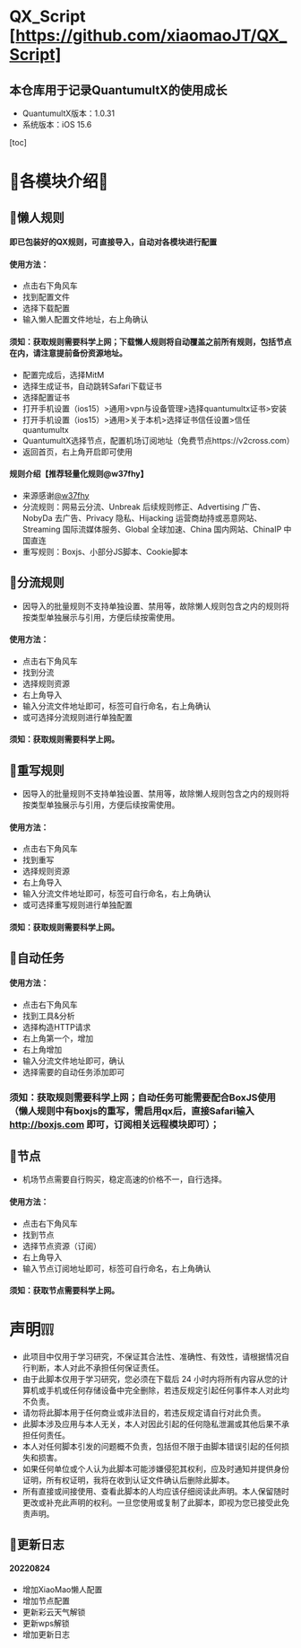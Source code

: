 # QX_Script [https://github.com/xiaomaoJT/QX_Script]

## 本仓库用于记录QuantumultX的使用成长
- QuantumultX版本：1.0.31
- 系统版本：iOS 15.6

[toc]

# 🌟各模块介绍🌟

## 🌟懒人规则

#### 即已包装好的QX规则，可直接导入，自动对各模块进行配置
#### 使用方法：
- 点击右下角风车
- 找到配置文件
- 选择下载配置
- 输入懒人配置文件地址，右上角确认
#### 须知：获取规则需要科学上网；下载懒人规则将自动覆盖之前所有规则，包括节点在内，请注意提前备份资源地址。
- 配置完成后，选择MitM
- 选择生成证书，自动跳转Safari下载证书
- 选择配置证书
- 打开手机设置（ios15）>通用>vpn与设备管理>选择quantumultx证书>安装
- 打开手机设置（ios15）>通用>关于本机>选择证书信任设置>信任quantumultx
- QuantumultX选择节点，配置机场订阅地址（免费节点https://v2cross.com）
- 返回首页，右上角开启即可使用

#### 规则介绍【推荐轻量化规则@w37fhy】
- 来源感谢[@w37fhy](https://github.com/w37fhy/QuantumultX)
- 分流规则：网易云分流、Unbreak 后续规则修正、Advertising 广告、NobyDa 去广告、Privacy 隐私、Hijacking 运营商劫持或恶意网站、Streaming 国际流媒体服务、Global 全球加速、China 国内网站、ChinaIP 中国直连
- 重写规则：Boxjs、小部分JS脚本、Cookie脚本


## 🌟分流规则
- 因导入的批量规则不支持单独设置、禁用等，故除懒人规则包含之内的规则将按类型单独展示与引用，方便后续按需使用。
#### 使用方法：
- 点击右下角风车
- 找到分流
- 选择规则资源
- 右上角导入
- 输入分流文件地址即可，标签可自行命名，右上角确认
- 或可选择分流规则进行单独配置
#### 须知：获取规则需要科学上网。

## 🌟重写规则
- 因导入的批量规则不支持单独设置、禁用等，故除懒人规则包含之内的规则将按类型单独展示与引用，方便后续按需使用。
#### 使用方法：
- 点击右下角风车
- 找到重写
- 选择规则资源
- 右上角导入
- 输入分流文件地址即可，标签可自行命名，右上角确认
- 或可选择重写规则进行单独配置
#### 须知：获取规则需要科学上网。

## 🌟自动任务
#### 使用方法：
- 点击右下角风车
- 找到工具&分析
- 选择构造HTTP请求
- 右上角第一个，增加
- 右上角增加
- 输入分流文件地址即可，确认
- 选择需要的自动任务添加即可
### 须知：获取规则需要科学上网；自动任务可能需要配合BoxJS使用（懒人规则中有boxjs的重写，需启用qx后，直接Safari输入 http://boxjs.com 即可，订阅相关远程模块即可）；

## 🌟节点
- 机场节点需要自行购买，稳定高速的价格不一，自行选择。
#### 使用方法：
- 点击右下角风车
- 找到节点
- 选择节点资源（订阅）
- 右上角导入
- 输入节点订阅地址即可，标签可自行命名，右上角确认
#### 须知：获取节点需要科学上网。

# 声明❕❕❕
- 此项目中仅用于学习研究，不保证其合法性、准确性、有效性，请根据情况自行判断，本人对此不承担任何保证责任。
- 由于此脚本仅用于学习研究，您必须在下载后 24 小时内将所有内容从您的计算机或手机或任何存储设备中完全删除，若违反规定引起任何事件本人对此均不负责。
- 请勿将此脚本用于任何商业或非法目的，若违反规定请自行对此负责。
- 此脚本涉及应用与本人无关，本人对因此引起的任何隐私泄漏或其他后果不承担任何责任。
- 本人对任何脚本引发的问题概不负责，包括但不限于由脚本错误引起的任何损失和损害。
- 如果任何单位或个人认为此脚本可能涉嫌侵犯其权利，应及时通知并提供身份证明，所有权证明，我将在收到认证文件确认后删除此脚本。
- 所有直接或间接使用、查看此脚本的人均应该仔细阅读此声明。本人保留随时更改或补充此声明的权利。一旦您使用或复制了此脚本，即视为您已接受此免责声明。


## 🌟更新日志
#### 20220824
- 增加XiaoMao懒人配置
- 增加节点配置
- 更新彩云天气解锁
- 更新wps解锁
- 增加更新日志